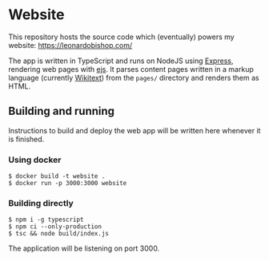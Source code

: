 # Website
This repository hosts the source code which (eventually) powers my website: https://leonardobishop.com/

The app is written in TypeScript and runs on NodeJS using [Express](https://www.npmjs.com/package/express), rendering web pages with [ejs](https://www.npmjs.com/package/ejs). It parses content pages written in a markup language (currently [Wikitext](https://en.wikipedia.org/wiki/Help:Wikitext)) from the `pages/` directory and renders them as HTML.

## Building and running
Instructions to build and deploy the web app will be written here whenever it is finished.

### Using docker
```
$ docker build -t website .
$ docker run -p 3000:3000 website
```

### Building directly
```
$ npm i -g typescript
$ npm ci --only-production
$ tsc && node build/index.js
```

The application will be listening on port 3000.
